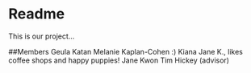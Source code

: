 # Readme
This is our project...

##Members
Geula Katan
Melanie Kaplan-Cohen :)
Kiana Jane K., likes coffee shops and happy puppies!
Jane Kwon
Tim Hickey (advisor)

